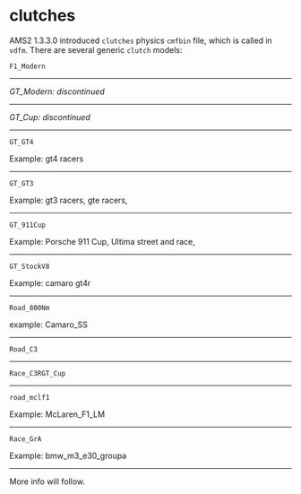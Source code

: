 # clutches


AMS2 1.3.3.0 introduced `clutches` physics `cmfbin` file, which is called in `vdfm`. There are several generic `clutch` models:

`F1_Modern`

___

*GT_Modern: discontinued*

___


*GT_Cup: discontinued*

___

`GT_GT4`

Example: gt4 racers
___

`GT_GT3`

Example: gt3 racers, gte racers, 

___


`GT_911Cup`

Example: Porsche 911 Cup, Ultima street and race, 

___


`GT_StockV8`

Example: camaro gt4r
___

`Road_800Nm`

example: Camaro_SS
___


`Road_C3`

___


`Race_C3RGT_Cup`

___


`road_mclf1`

Example: McLaren_F1_LM
___


`Race_GrA`

Example: bmw_m3_e30_groupa

___

More info will follow.


<script src="https://hypothes.is/embed.js" async></script>